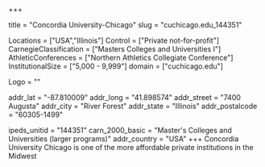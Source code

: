 
+++

title = "Concordia University-Chicago"
slug = "cuchicago.edu_144351"

Locations = ["USA","Illinois"]
Control = ["Private not-for-profit"]
CarnegieClassification = ["Masters Colleges and Universities I"]
AthleticConferences = ["Northern Athletics Collegiate Conference"]
InstitutionalSize = ["5,000 - 9,999"]
domain = ["cuchicago.edu"]

Logo = ""

addr_lat = "-87.810009"
addr_long = "41.898574"
addr_street = "7400 Augusta"
addr_city = "River Forest"
addr_state = "Illinois"
addr_postalcode = "60305-1499"

ipeds_unitid = "144351"
carn_2000_basic = "Master's Colleges and Universities (larger programs)"
addr_country = "USA"
+++
    Concordia University Chicago is one of the more affordable private institutions in the Midwest
